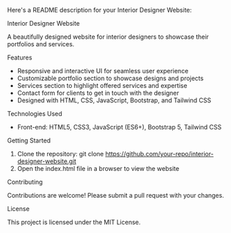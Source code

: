 Here's a README description for your Interior Designer Website:

Interior Designer Website

A beautifully designed website for interior designers to showcase their portfolios and services.

Features

- Responsive and interactive UI for seamless user experience
- Customizable portfolio section to showcase designs and projects
- Services section to highlight offered services and expertise
- Contact form for clients to get in touch with the designer
- Designed with HTML, CSS, JavaScript, Bootstrap, and Tailwind CSS

Technologies Used

- Front-end: HTML5, CSS3, JavaScript (ES6+), Bootstrap 5, Tailwind CSS

Getting Started

1. Clone the repository: git clone https://github.com/your-repo/interior-designer-website.git
2. Open the index.html file in a browser to view the website

Contributing

Contributions are welcome! Please submit a pull request with your changes.

License

This project is licensed under the MIT License.


